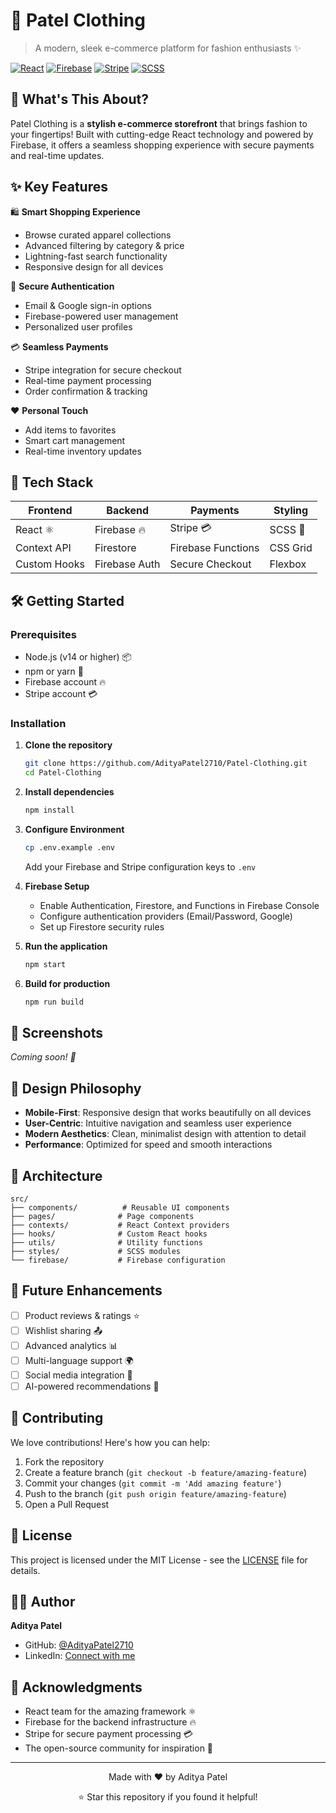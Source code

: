 # 👕 Patel Clothing

> A modern, sleek e-commerce platform for fashion enthusiasts ✨

[![React](https://img.shields.io/badge/React-61DAFB?style=for-the-badge&logo=react&logoColor=black)](https://reactjs.org/)
[![Firebase](https://img.shields.io/badge/Firebase-FFCA28?style=for-the-badge&logo=firebase&logoColor=black)](https://firebase.google.com/)
[![Stripe](https://img.shields.io/badge/Stripe-008CDD?style=for-the-badge&logo=stripe&logoColor=white)](https://stripe.com/)
[![SCSS](https://img.shields.io/badge/SCSS-CC6699?style=for-the-badge&logo=sass&logoColor=white)](https://sass-lang.com/)

## 🎯 What's This About?

Patel Clothing is a **stylish e-commerce storefront** that brings fashion to your fingertips! Built with cutting-edge React technology and powered by Firebase, it offers a seamless shopping experience with secure payments and real-time updates.

## ✨ Key Features

🛍️ **Smart Shopping Experience**
- Browse curated apparel collections
- Advanced filtering by category & price
- Lightning-fast search functionality
- Responsive design for all devices

🔐 **Secure Authentication**
- Email & Google sign-in options
- Firebase-powered user management
- Personalized user profiles

💳 **Seamless Payments**
- Stripe integration for secure checkout
- Real-time payment processing
- Order confirmation & tracking

❤️ **Personal Touch**
- Add items to favorites
- Smart cart management
- Real-time inventory updates

## 🚀 Tech Stack

| Frontend | Backend | Payments | Styling |
|----------|---------|----------|---------|
| React ⚛️ | Firebase 🔥 | Stripe 💳 | SCSS 🎨 |
| Context API | Firestore | Firebase Functions | CSS Grid |
| Custom Hooks | Firebase Auth | Secure Checkout | Flexbox |

## 🛠️ Getting Started

### Prerequisites
- Node.js (v14 or higher) 📦
- npm or yarn 📜
- Firebase account 🔥
- Stripe account 💳

### Installation

1. **Clone the repository**
   ```bash
   git clone https://github.com/AdityaPatel2710/Patel-Clothing.git
   cd Patel-Clothing
   ```

2. **Install dependencies**
   ```bash
   npm install
   ```

3. **Configure Environment**
   ```bash
   cp .env.example .env
   ```
   Add your Firebase and Stripe configuration keys to `.env`

4. **Firebase Setup**
   - Enable Authentication, Firestore, and Functions in Firebase Console
   - Configure authentication providers (Email/Password, Google)
   - Set up Firestore security rules

5. **Run the application**
   ```bash
   npm start
   ```

6. **Build for production**
   ```bash
   npm run build
   ```

## 📱 Screenshots

*Coming soon! 📸*

## 🎨 Design Philosophy

- **Mobile-First**: Responsive design that works beautifully on all devices
- **User-Centric**: Intuitive navigation and seamless user experience
- **Modern Aesthetics**: Clean, minimalist design with attention to detail
- **Performance**: Optimized for speed and smooth interactions

## 🔧 Architecture

```
src/
├── components/          # Reusable UI components
├── pages/              # Page components
├── contexts/           # React Context providers
├── hooks/              # Custom React hooks
├── utils/              # Utility functions
├── styles/             # SCSS modules
└── firebase/           # Firebase configuration
```

## 🌟 Future Enhancements

- [ ] Product reviews & ratings ⭐
- [ ] Wishlist sharing 📤
- [ ] Advanced analytics 📊
- [ ] Multi-language support 🌍
- [ ] Social media integration 📱
- [ ] AI-powered recommendations 🤖

## 🤝 Contributing

We love contributions! Here's how you can help:

1. Fork the repository
2. Create a feature branch (`git checkout -b feature/amazing-feature`)
3. Commit your changes (`git commit -m 'Add amazing feature'`)
4. Push to the branch (`git push origin feature/amazing-feature`)
5. Open a Pull Request

## 📄 License

This project is licensed under the MIT License - see the [LICENSE](LICENSE) file for details.

## 👨‍💻 Author

**Aditya Patel**
- GitHub: [@AdityaPatel2710](https://github.com/AdityaPatel2710)
- LinkedIn: [Connect with me](https://linkedin.com/in/your-profile)

## 🙏 Acknowledgments

- React team for the amazing framework ⚛️
- Firebase for the backend infrastructure 🔥
- Stripe for secure payment processing 💳
- The open-source community for inspiration 🌟

---

<div align="center">
  <p>Made with ❤️ by Aditya Patel</p>
  <p>⭐ Star this repository if you found it helpful!</p>
</div>
